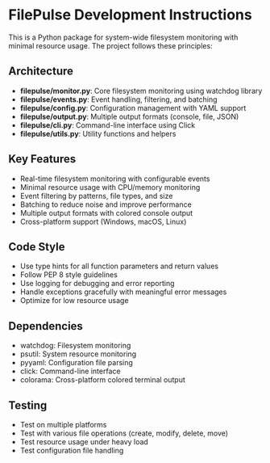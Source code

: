 <!-- Use this file to provide workspace-specific custom instructions to Copilot. For more details, visit https://code.visualstudio.com/docs/copilot/copilot-customization#_use-a-githubcopilotinstructionsmd-file -->

# FilePulse Development Instructions

This is a Python package for system-wide filesystem monitoring with minimal resource usage. The project follows these principles:

## Architecture
- **filepulse/monitor.py**: Core filesystem monitoring using watchdog library
- **filepulse/events.py**: Event handling, filtering, and batching
- **filepulse/config.py**: Configuration management with YAML support
- **filepulse/output.py**: Multiple output formats (console, file, JSON)
- **filepulse/cli.py**: Command-line interface using Click
- **filepulse/utils.py**: Utility functions and helpers

## Key Features
- Real-time filesystem monitoring with configurable events
- Minimal resource usage with CPU/memory monitoring
- Event filtering by patterns, file types, and size
- Batching to reduce noise and improve performance
- Multiple output formats with colored console output
- Cross-platform support (Windows, macOS, Linux)

## Code Style
- Use type hints for all function parameters and return values
- Follow PEP 8 style guidelines
- Use logging for debugging and error reporting
- Handle exceptions gracefully with meaningful error messages
- Optimize for low resource usage

## Dependencies
- watchdog: Filesystem monitoring
- psutil: System resource monitoring
- pyyaml: Configuration file parsing
- click: Command-line interface
- colorama: Cross-platform colored terminal output

## Testing
- Test on multiple platforms
- Test with various file operations (create, modify, delete, move)
- Test resource usage under heavy load
- Test configuration file handling
